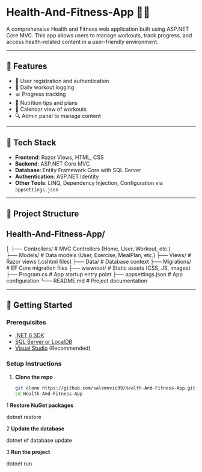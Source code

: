 # Health-And-Fitness-App 🏋️‍♀️

A comprehensive Health and Fitness web application built using ASP.NET Core MVC. This app allows users to manage workouts, track progress, and access health-related content in a user-friendly environment.

---

## 📌 Features

- 🧍 User registration and authentication  
- 📝 Daily workout logging  
- 📊 Progress tracking  
- 🥗 Nutrition tips and plans  
- 📅 Calendar view of workouts  
- 🔍 Admin panel to manage content  

---

## 🔧 Tech Stack

- **Frontend**: Razor Views, HTML, CSS  
- **Backend**: ASP.NET Core MVC  
- **Database**: Entity Framework Core with SQL Server  
- **Authentication**: ASP.NET Identity  
- **Other Tools**: LINQ, Dependency Injection, Configuration via `appsettings.json`

---

## 📁 Project Structure

## Health-And-Fitness-App/
│
├── Controllers/ # MVC Controllers (Home, User, Workout, etc.) <br/>
├── Models/ # Data models (User, Exercise, MealPlan, etc.)
├── Views/ # Razor views (.cshtml files)
├── Data/ # Database context
├── Migrations/ # EF Core migration files
├── wwwroot/ # Static assets (CSS, JS, images)
├── Program.cs # App startup entry point
├── appsettings.json # App configuration
└── README.md # Project documentation


---

## 🚀 Getting Started

### Prerequisites

- [.NET 6 SDK](https://dotnet.microsoft.com/download)
- [SQL Server or LocalDB](https://learn.microsoft.com/en-us/sql/database-engine/configure-windows/sql-server-express-localdb)
- [Visual Studio](https://visualstudio.microsoft.com/) (Recommended)

### Setup Instructions

1. **Clone the repo**
   ```bash
   git clone https://github.com/salemovic99/Health-And-Fitness-App.git
   cd Health-And-Fitness-App
1 **Restore NuGet packages**

 dotnet restore

2 **Update the database**

 dotnet ef database update

3 **Run the project**

dotnet run
